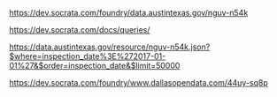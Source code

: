 https://dev.socrata.com/foundry/data.austintexas.gov/nguv-n54k

https://dev.socrata.com/docs/queries/

https://data.austintexas.gov/resource/nguv-n54k.json?$where=inspection_date%3E%272017-01-01%27&$order=inspection_date&$limit=50000


https://dev.socrata.com/foundry/www.dallasopendata.com/44uy-sq8p



